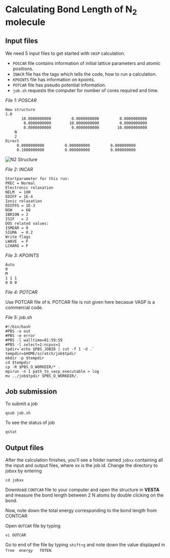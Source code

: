 # Calculating Bond Length of N<sub>2</sub> molecule

## Input files
We need 5 input files to get started with `VASP` calculation.
- `POSCAR` file contains information of initial lattice parameters and atomic positions.
- `INACR` file has the tags which tells the code, how to run a calculation.
- `KPOINTS` file has information on kpoints.
- `POTCAR` file has pseudo potential information. 
- `job.sh` requests the computer for number of cores required and time.

_File 1: POSCAR_
```
New structure
1.0
       10.0000000000         0.0000000000         0.0000000000
        0.0000000000        10.0000000000         0.0000000000
        0.0000000000         0.0000000000        10.0000000000
    N
    2
Direct
     0.0000000000         0.000000000         0.000000000
     0.1000000000         0.000000000         0.000000000
```

![N2 Structure](N2_structure.png)

_File 2: INCAR_
```
Startparameter for this run:
PREC = Normal
Electronic relaxation
NELM  = 100
EDIFF = 1E-4
Ionic relaxation
EDIFFG = 1E-3
NSW    = 60
IBRION = 2
ISIF   = 2
DOS related values:
ISMEAR = 0
SIGMA  = 0.2
Write flags
LWAVE  = F
LCHARG = F
```

_File 3: KPOINTS_
```
Auto
0
M
1 1 1
0 0 0
```


_File 4: POTCAR_

Use POTCAR file of `N`. POTCAR file is not given here becasue VASP is a commercial code.

_File 5: job.sh_
```
#!/bin/bash
#PBS -o out
#PBS -e error
#PBS -l walltime=01:59:59
#PBS -l select=1:ncpus=1
tpdir=`echo $PBS_JOBID | cut -f 1 -d .`
tempdir=$HOME/scratch/job$tpdir
mkdir -p $tempdir
cd $tempdir
cp -R $PBS_O_WORKDIR/* .
mpirun -n 1 path_to_vasp_executable > log
mv ../job$tpdir $PBS_O_WORKDIR/.
```


## Job submission
To submit a job
```
qsub job.sh
```

To see the status of job
```
qstat
```

## Output files
After the calculation finishes, you'll see a folder named `jobxx` containing all the input and output files, where xx is the job id. Change the directory to jobxx by entering

```
cd jobxx
```

Download `CONTCAR` file to your computer and open the structure in **VESTA** and measure the bond length between 2 N atoms by double clicking on the bond.

Now, note down the total energy corresponding to the bond length from CONTCAR

Open `OUTCAR` file by typing
```
vi OUTCAR
```

Go to end of the file by typing `shift+g` and note down the value displayed in `free  energy   TOTEN`.
